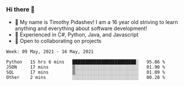 ### Hi there 👋
- :adult: My name is Timothy Pidashev! I am a 16 year old striving to learn anything and everything about software development!
- :evergreen_tree: Experienced in C#, Python, Java, and Javascript
- 👯 Open to collaborating on projects

<!--START_SECTION:waka-->
```text
Week: 09 May, 2021 - 16 May, 2021

Python   15 hrs 6 mins   ████████████████████████░   95.86 % 
JSON     17 mins         ▒░░░░░░░░░░░░░░░░░░░░░░░░   01.90 % 
SQL      17 mins         ▒░░░░░░░░░░░░░░░░░░░░░░░░   01.89 % 
Other    2 mins          ░░░░░░░░░░░░░░░░░░░░░░░░░   00.28 % 
```
<!--END_SECTION:waka-->
